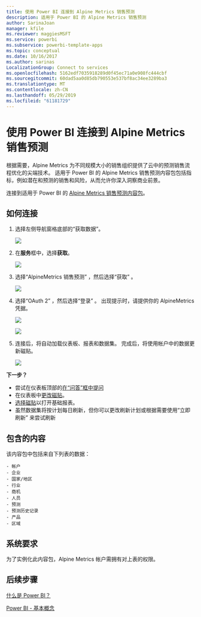 ```yaml
---
title: 使用 Power BI 连接到 Alpine Metrics 销售预测
description: 适用于 Power BI 的 Alpine Metrics 销售预测
author: SarinaJoan
manager: kfile
ms.reviewer: maggiesMSFT
ms.service: powerbi
ms.subservice: powerbi-template-apps
ms.topic: conceptual
ms.date: 10/16/2017
ms.author: sarinas
LocalizationGroup: Connect to services
ms.openlocfilehash: 5162edf7035918289d0f45ec71a0e908fc444cbf
ms.sourcegitcommit: 60dad5aa0d85db790553e537bf8ac34ee3289ba3
ms.translationtype: MT
ms.contentlocale: zh-CN
ms.lasthandoff: 05/29/2019
ms.locfileid: "61181729"
---
```

# <a name="connect-to-alpine-metrics-sales-predictions-with-power-bi"></a>使用 Power BI 连接到 Alpine Metrics 销售预测
根据需要，Alpine Metrics 为不同规模大小的销售组织提供了云中的预测销售流程优化的尖端技术。 适用于 Power BI 的 Alpine Metrics 销售预测内容包包括指标，例如潜在和预测的销售和风险，从而允许你深入洞察商业前景。 

连接到适用于 Power BI 的 [Alpine Metrics 销售预测内容包](https://app.powerbi.com/getdata/services/alpine-metrics)。

## <a name="how-to-connect"></a>如何连接
1. 选择左侧导航窗格底部的“获取数据”。  
   
    ![](media/service-connect-to-alpine-metrics/getdata.png)
2. 在**服务**框中，选择**获取**。  
   
    ![](media/service-connect-to-alpine-metrics/services.png)
3. 选择“AlpineMetrics 销售预测”  ，然后选择“获取”  。  
   
    ![](media/service-connect-to-alpine-metrics/alpine.png)
4. 选择“OAuth 2”  ，然后选择“登录”  。 出现提示时，请提供你的 AlpineMetrics 凭据。
   
    ![](media/service-connect-to-alpine-metrics/creds.png)
   
    ![](media/service-connect-to-alpine-metrics/creds2.png)
5. 连接后，将自动加载仪表板、报表和数据集。 完成后，将使用帐户中的数据更新磁贴。
   
    ![](media/service-connect-to-alpine-metrics/dashboard.png)

**下一步？**

* 尝试在仪表板顶部的[在“问答”框中提问](consumer/end-user-q-and-a.md)
* 在仪表板中[更改磁贴](service-dashboard-edit-tile.md)。
* [选择磁贴](consumer/end-user-tiles.md)以打开基础报表。
* 虽然数据集将按计划每日刷新，但你可以更改刷新计划或根据需要使用“立即刷新”  来尝试刷新

## <a name="whats-included"></a>包含的内容
该内容包中包括来自下列表的数据：  

    - 帐户    
    - 企业    
    - 国家/地区    
    - 行业    
    - 商机  
    - 人员  
    - 预测    
    - 预测历史记录    
    - 产品  
    - 区域    

## <a name="system-requirements"></a>系统要求
为了实例化此内容包，Alpine Metrics 帐户需拥有对上表的权限。

## <a name="next-steps"></a>后续步骤
[什么是 Power BI？](power-bi-overview.md)

[Power BI - 基本概念](consumer/end-user-basic-concepts.md)

